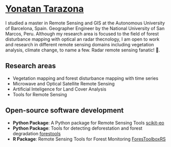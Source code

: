 # [Yonatan Tarazona]()

I studied a master in Remote Sensing and GIS at the Autonomous University of Barcelona, Spain. Geographer Engineer by the National University of San Marcos, Peru. Although my research area is focused to the field of forest disturbance mapping with optical an radar thecnology, I am open to work and research in different remote sensing domains including vegetation analysis, climate change, to name a few. Radar remote sensing fanatic! :grimacing:.

## Research areas

- Vegetation mapping and forest disturbance mapping with time series
- Microwave and Optical Satellite Remote Sensing
- Artificial Inteligence for Land Cover Analysis
- Tools for Remote Sensing

## Open-source software development

- **Python Package**: A Python package for Remote Sensing Tools
 	[scikit-eo](https://github.com/yotarazona/scikit-eo)
- **Python Package**: Tools for detecting deforestation and forest degradation
 	[forestools](https://github.com/ytarazona/forestools)
- **R Package**: Remote Sensing Tools for Forest Monitoring
 	[ForesToolboxRS](https://github.com/ytarazona/ForesToolboxRS)


